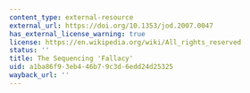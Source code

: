 ```yaml
---
content_type: external-resource
external_url: https://doi.org/10.1353/jod.2007.0047
has_external_license_warning: true
license: https://en.wikipedia.org/wiki/All_rights_reserved
status: ''
title: The Sequencing 'Fallacy'
uid: a1ba86f9-3eb4-46b7-9c3d-6edd24d25325
wayback_url: ''
---
```


